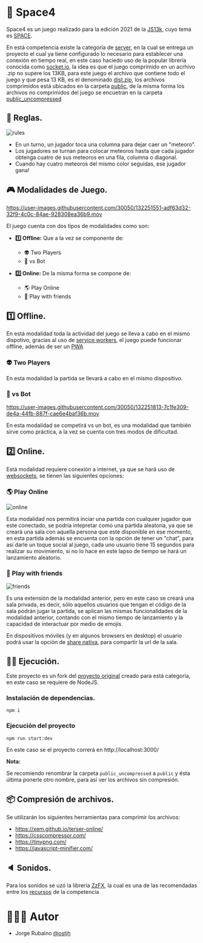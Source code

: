 # 🚀 Space4

Space4 es un juego realizado para la edición 2021 de la [JS13k](https://js13kgames.com/), cuyo tema es [SPACE](https://medium.com/js13kgames/js13kgames-2021-has-started-aa9345fd9fdf).

En está competencia existe la categoría de [server](https://github.com/js13kGames/js13kserver), en la cual se entrega un proyecto el cual ya tiene configurado lo necesario para establecer una conexión en tiempo real, en este caso haciedo uso de la popular librería conocida como [socket.io](https://socket.io/), 
la idea es que el juego comprimido en un acrhivo .zip no supere los 13KB, para este juego el archivo que contiene todo el juego y que pesa 13 KB, es el denominado [dist.zip](https://github.com/Jorger/Space4/blob/main/dist.zip), los archivos comprimidos está ubicados en la carpeta [public](https://github.com/Jorger/Space4/tree/main/public), 
de la misma forma los archivos no comprimidos del juego se encuetran en la carpeta [public_uncompressed](https://github.com/Jorger/Space4/tree/main/public_uncompressed)

## 📖 Reglas.

![rules](https://user-images.githubusercontent.com/30050/132253862-68a2c735-48ca-4069-89b4-c993cfc0c512.png)

* En un turno, un jugador toca una columna para dejar caer un "meteoro".
* Los jugadores se turnan para colocar meteoros hasta que cada jugador obtenga cuatro de sus meteoros en una fila, columna o diagonal.
* Cuando hay cuatro meteoros del mismo color seguidas, ese jugador gana!

## 🎮 Modalidades de Juego.

https://user-images.githubusercontent.com/30050/132251551-adf63d32-32f9-4c0c-84ae-928308ea36b9.mov

El juego cuenta con dos tipos de modalidades como son:

* **1️⃣ Offline:** Que a la vez se componente de:

  * 👽 Two Players
  * 🤖 vs Bot
  
* **2️⃣ Online:** De la misma forma se compone de:

  * 🌎 Play Online
  * 🤝 Play with friends
  

## 1️⃣ Offline.

En está modalidad toda la actividad del juego se lleva a cabo en el mismo dispotivo, gracias al uso de [service workers](https://developers.google.com/web/fundamentals/primers/service-workers), el juego puede funcionar offline, además de ser un [PWA](https://web.dev/progressive-web-apps/)

### 👽 Two Players

En esta modalidad la partida se llevará a cabo en el mismo dispositivo.

### 🤖 vs Bot

https://user-images.githubusercontent.com/30050/132251813-7c1fe309-de4a-44fb-887f-cae6e4baf36b.mov

En esta modalidad se competirá vs un bot, es una modalidad que también sirve como práctica, a la vez se cuenta con tres modos de dificultad.

## 2️⃣ Online.

Está modalidad requiere conexión a internet, ya que se hará uso de [websockets](https://developer.mozilla.org/en-US/docs/Web/API/WebSockets_API), se tienen las siguientes opciones:

### 🌎 Play Online


![online](https://user-images.githubusercontent.com/30050/132252445-30e41cbc-3770-4700-bf27-b27b9de5e791.gif)

Esta modalidad nos permitirá inciar una partida con cualquier jugador que este conectado, se podría intepretar como una partida aleatoria, ya que se creará una sala con aquella persona que este disponible en ese momento, en esta partida además se encuenta con la opción de tener un "chat", para así darle un toque social al juego, cada uno usuario tiene 15 segundos para realizar su movimiento, si no lo hace en este lapso de tiempo se hará un lanzamiento aleatorio.


### 🤝 Play with friends

![friends](https://user-images.githubusercontent.com/30050/132252679-054f326c-74b3-4abe-bb82-23d921fb9429.gif)


Es una extensión de la modalidad anterior, pero en este caso se creará una sala privada, es decir, sólo aquellos usuarios que tengan el código de la sala podrán jugar la partida, 
se aplican las mismas funcionalidades de la modalidad anterior, contando con el mismo tiempo de lanzamiento y la capacidad de interactuar por medio de emojis.

En dispositivos móviles (y en algunos browsers en desktop) el usuario podrá usar la opción de [share nativa](https://developer.mozilla.org/en-US/docs/Web/API/Navigator/share), para compartir la url de la sala.

## 🏃‍♂️ Ejecución.

Este proyecto es un fork del [proyecto original](https://github.com/js13kGames/js13kserver) creado para está categoría, en este caso se requiere de NodeJS.

### Instalación de dependencias.

```
npm i
```

### Ejecución del proyecto

```
npm run start:dev
```

En este caso se el proyecto correrá en http://localhost:3000/

**Nota:**

Se recomiendo renombrar la carpeta `public_uncompressed` a `public` y ésta última ponerle otro nombre, para así ver los archivos sin compresión.


## 📦 Compresión de archivos.

Se utilizarán los siguientes herramientas para comprimir los archivos:

* https://xem.github.io/terser-online/
* https://csscompressor.com/
* https://tinypng.com/
* https://javascript-minifier.com/

## 🔈 Sonidos.

Para los sonidos se uzó la librería [ZzFX](https://github.com/KilledByAPixel/ZzFX), la cual es una de las recomendadas entre los [recursos](https://js13kgames.github.io/resources/) de la competencia

# 👨🏻‍💻 Autor

* Jorge Rubaino 
[@ostjh](https://twitter.com/ostjh)
